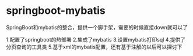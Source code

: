 # springboot-mybatis
SpringBoot和mybatis的整合，提供一个脚手架，需要的时候直接down就可以了

1.配置了springboot的热部署
2.集成了mybatis
3.设置mybatis打印sql
4.提供了分页查询的工具类
5.基于xml的mybatis配置，还有基于注解的以后可以探讨下
